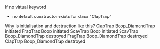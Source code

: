 If no virtual keyword
- no default constructor exists for class "ClapTrap"

Why is initialisation and destruction like this?
ClapTrap Boop_DiamondTrap initiated
FragTrap Boop initiated
ScavTrap Boop initiated
ScavTrap Boop_DiamondTrap destroyed
FragTrap Boop_DiamondTrap destroyed
ClapTrap Boop_DiamondTrap destroyed